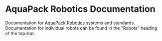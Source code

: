 # AquaPack Robotics Documentation

Documentation for [AquaPack Robotics](https://aquapackrobotics.org/) systems and standards. Documentation for individual robots can be found in the "Robots" heading of the top-bar.

